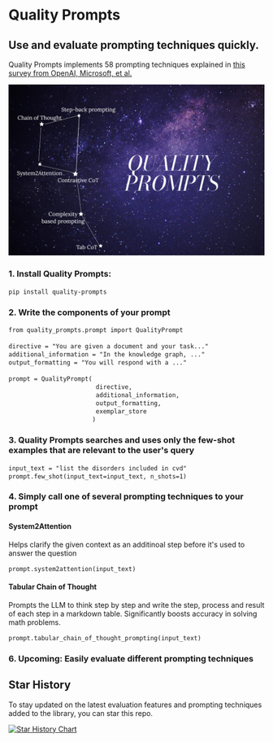 # Quality Prompts
## Use and evaluate prompting techniques quickly.

Quality Prompts implements 58 prompting techniques explained in [this survey from OpenAI, Microsoft, et al.](https://arxiv.org/pdf/2406.06608) 

![Quality Prompts](assets/big_dipper_design.jpg)

### 1. Install Quality Prompts:

`pip install quality-prompts`

### 2. Write the components of your prompt

```
from quality_prompts.prompt import QualityPrompt

directive = "You are given a document and your task..."
additional_information = "In the knowledge graph, ..."
output_formatting = "You will respond with a ..."

prompt = QualityPrompt(
                        directive,
                        additional_information,
                        output_formatting,
                        exemplar_store
                       )
```

### 3. Quality Prompts searches and uses only the few-shot examples that are relevant to the user's query

```
input_text = "list the disorders included in cvd"
prompt.few_shot(input_text=input_text, n_shots=1)
```

### 4. Simply call one of several prompting techniques to your prompt

#### System2Attention
Helps clarify the given context as an additinoal step before it's used to answer the question

```
prompt.system2attention(input_text)
```

#### Tabular Chain of Thought
Prompts the LLM to think step by step and write the step, process and result of each step in a markdown table.
Significantly boosts accuracy in solving math problems.

```
prompt.tabular_chain_of_thought_prompting(input_text)
```

### 6. Upcoming: Easily evaluate different prompting techniques

## Star History

To stay updated on the latest evaluation features and prompting techniques added to the library, you can star this repo.

[![Star History Chart](https://api.star-history.com/svg?repos=sarthakrastogi/quality-prompts&type=Date)](https://star-history.com/#sarthakrastogi/quality-prompts&Date)

